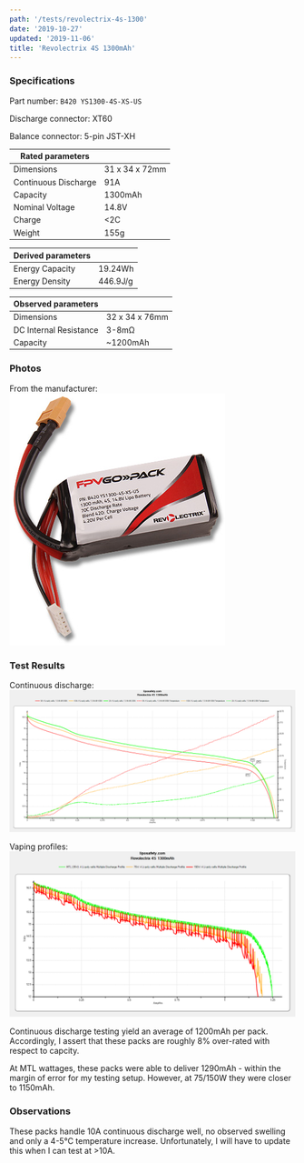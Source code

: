 ```yaml
---
path: '/tests/revolectrix-4s-1300'
date: '2019-10-27'
updated: '2019-11-06'
title: 'Revolectrix 4S 1300mAh'
---
```


### Specifications

Part number: `B420 YS1300-4S-XS-US`

Discharge connector: XT60

Balance connector: 5-pin JST-XH

| Rated parameters     |                |
| -------------------- | -------------- |
| Dimensions           | 31 x 34 x 72mm |
| Continuous Discharge | 91A            |
| Capacity             | 1300mAh        |
| Nominal Voltage      | 14.8V          |
| Charge               | <2C            |
| Weight               | 155g           |

| Derived parameters |          |
| ------------------ | -------- |
| Energy Capacity    | 19.24Wh  |
| Energy Density     | 446.9J/g |

| Observed parameters    |                |
| ---------------------- | -------------- |
| Dimensions             | 32 x 34 x 76mm |
| DC Internal Resistance | 3-8m&ohm;      |
| Capacity               | ~1200mAh       |

### Photos

From the manufacturer: ![battery](../images/revolectrix-4s-1300-mfg.jpg)

### Test Results

Continuous discharge: ![Test Results](../images/tests/revolectrix-4s-1300-continuous.png)

Vaping profiles: ![Test Results](../images/tests/revolectrix-4s-1300-profiles.png)

Continuous discharge testing yield an average of 1200mAh per pack. Accordingly, I assert that these packs are roughly 8% over-rated with respect to capcity.

At MTL wattages, these packs were able to deliver 1290mAh - within the margin of error for my testing setup. However, at 75/150W they were closer to 1150mAh.

### Observations

These packs handle 10A continuous discharge well, no observed swelling and only a 4-5&deg;C temperature increase. Unfortunately, I will have to update this when I can test at >10A.
